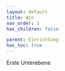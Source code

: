```yaml
---
layout: default
title: Win
nav_order: 1
has_children: false

parent: Einrichtung
has_toc: true
---
```


Erste Unterebene
